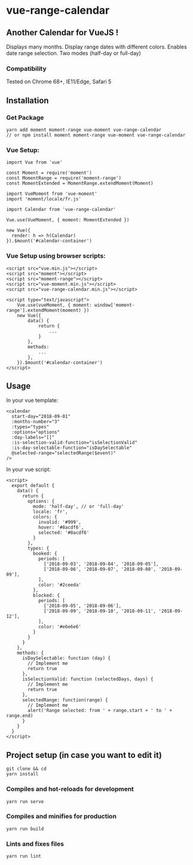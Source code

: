# vue-range-calendar

## Another Calendar for VueJS !

Displays many months. Display range dates with different colors. Enables date range selection. Two modes (half-day or full-day)

### Compatibility

Tested on Chrome 68+, IE11/Edge, Safari 5

## Installation

### Get Package

```
yarn add moment moment-range vue-moment vue-range-calendar
// or npm install moment moment-range vue-moment vue-range-calendar
```

### Vue Setup:
```
import Vue from 'vue'

const Moment = require('moment')
const MomentRange = require('moment-range')
const MomentExtended = MomentRange.extendMoment(Moment)

import VueMoment from 'vue-moment'
import 'moment/locale/fr.js'

import Calendar from 'vue-range-calendar'

Vue.use(VueMoment, { moment: MomentExtended })

new Vue({
  render: h => h(Calendar)
}).$mount('#calendar-container')

```

### Vue Setup using browser scripts:
```
<script src="vue.min.js"></script>
<script src="moment"></script>
<script src="moment-range"></script>
<script src="vue-moment.min.js"></script>
<script src="vue-range-calendar.min.js"></script>

<script type="text/javascript">
    Vue.use(vueMoment, { moment: window['moment-range'].extendMoment(moment) })
    new Vue({
        data() {
            return {
                ...
            }
        },
        methods:
            ...
        },
    }).$mount('#calendar-container')
</script>

```

## Usage

In your vue template:
```
<calendar
  start-day="2018-09-01"
  :months-number="3"
  :types="types"
  :options="options"
  :day-labels="[]"
  :is-selection-valid-function="isSelectionValid"
  :is-day-selectable-function="isDaySelectable"
  @selected-range="selectedRange($event)"
/>
```

In your vue script:
```
<script>
  export default {
    data() {
      return {
        options: {
          mode: 'half-day', // or 'full-day'
          locale: 'fr',
          colors: {
            invalid: '#999',
            hover: '#8acdf6',
            selected: '#8acdf6'
          }
        },
        types: {
          booked: {
            periods: [
              ['2018-09-03', '2018-09-04', '2018-09-05'],
              ['2018-09-06', '2018-09-07', '2018-09-08', '2018-09-09'],
            ],
            color: '#2ceeda'
          },
          blocked: {
            periods: [
              ['2018-09-05', '2018-09-06'],
              ['2018-09-09', '2018-09-10', '2018-09-11', '2018-09-12'],
            ],
            color: '#e6e6e6'
          }
        }
      }
    },
    methods: {
      isDaySelectable: function (day) {
        // Implement me
        return true
      },
      isSelectionValid: function (selectedDays, days) {
        // Implement me
        return true
      },
      selectedRange: function(range) {
        // Implement me
        alert('Range selected: from ' + range.start + ' to ' + range.end)
      }
    }
  }
</script>
```

## Project setup (in case you want to edit it)
```
git clone && cd
yarn install
```

### Compiles and hot-reloads for development
```
yarn run serve
```

### Compiles and minifies for production
```
yarn run build
```

### Lints and fixes files
```
yarn run lint
```
